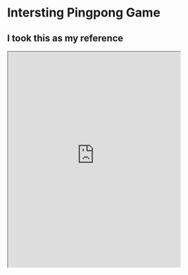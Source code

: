 # Intersting Pingpong Game
## I took this as my reference

<iframe src="https://editor.p5js.org/lz2729/full/t0642p3hV" width="400" height="500"></iframe>
